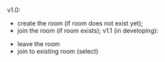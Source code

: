v1.0:
- create the room (if room does not exist yet);
- join the room (if room exists);
v1.1 (in developing):
+ leave the room
+ join to existing room (select)
